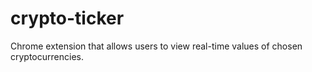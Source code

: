 # crypto-ticker
Chrome extension that allows users to view real-time values of chosen cryptocurrencies.
